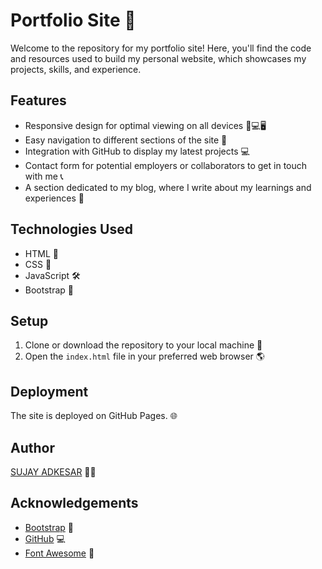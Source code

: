 
# Portfolio Site 🚀

Welcome to the repository for my portfolio site! Here, you'll find the code and resources used to build my personal website, which showcases my projects, skills, and experience.

## Features
- Responsive design for optimal viewing on all devices 📱💻🖥
- Easy navigation to different sections of the site 🧭
- Integration with GitHub to display my latest projects 💻
- Contact form for potential employers or collaborators to get in touch with me 📞
- A section dedicated to my blog, where I write about my learnings and experiences 📝

## Technologies Used
- HTML 📄
- CSS 🎨
- JavaScript 🛠
- Bootstrap 🌟

## Setup

1. Clone or download the repository to your local machine 💾
2. Open the `index.html` file in your preferred web browser 🌎

## Deployment

The site is deployed on GitHub Pages. 🌐

## Author

[SUJAY ADKESAR](https://github.com/sujayadkesar) 👨‍💻

## Acknowledgements

- [Bootstrap](https://getbootstrap.com/) 🌟
- [GitHub](https://github.com/) 💻
- [Font Awesome](https://fontawesome.com/) 🎨
